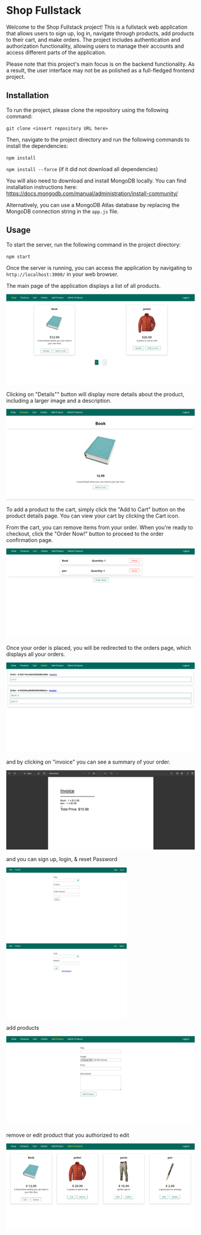 # Shop Fullstack

Welcome to the Shop Fullstack project! This is a fullstack web application that allows users to sign up, log in, navigate through products, add products to their cart, and make orders. The project includes authentication and authorization functionality, allowing users to manage their accounts and access different parts of the application.

Please note that this project's main focus is on the backend functionality. As a result, the user interface may not be as polished as a full-fledged frontend project.

## Installation

To run the project, please clone the repository using the following command: 

`git clone <insert repository URL here>`

Then, navigate to the project directory and run the following commands to install the dependencies:

`npm install`

`npm install --force` (if it did not download all dependencies)

You will also need to download and install MongoDB locally. You can find installation instructions here: https://docs.mongodb.com/manual/administration/install-community/

Alternatively, you can use a MongoDB Atlas database by replacing the MongoDB connection string in the `app.js` file.

## Usage

To start the server, run the following command in the project directory:

`npm start`

Once the server is running, you can access the application by navigating to `http://localhost:3000/` in your web browser.

The main page of the application displays a list of all products. 

![product-details](.\images\shopHomePage.png)

Clicking on "Details"" button will display more details about the product, including a larger image and a description.

<img title="" src="./images/detailsPage.png" alt="">

To add a product to the cart, simply click the "Add to Cart" button on the product details page. You can view your cart by clicking the  Cart icon.

From the cart, you can remove items from your order. When you're ready to checkout, click the "Order Now!" button to proceed to the order confirmation page.

![cart](.\images\cartPage.png)

Once your order is placed, you will be redirected to the orders  page, which displays all your orders. 

![order-success](.\images\orderPage.png)

and by clicking on "invoice" you can see a summary of your order.

<img title="" src="./images/invoicePage.png" alt="">

and you can sign up,  login, & reset Password

<img title="" src="./images/signUpPage.png" alt="" width="322" height="200"> <img title="" src="./images/loginPage.png" alt="" width="322" height="200">

add products

<img title="" src="./images/AddProductPage.png" alt="">

remove or edit product that you authorized to edit

<img title="" src="./images/editProduct.png" alt="">
